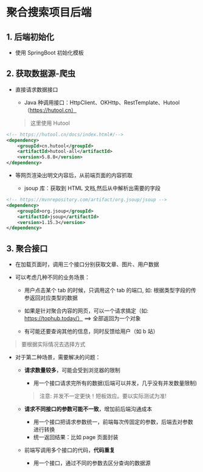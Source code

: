 # 聚合搜索项目后端

## 1. 后端初始化

- 使用 SpringBoot 初始化模板

## 2. 获取数据源-爬虫

- 直接请求数据接口
  
  -  Java 种调用接口：HttpClient、OKHttp、RestTemplate、Hutool（https://hutool.cn）
    
  > 这里使用 Hutool

```xml
<!-- https://hutool.cn/docs/index.html#/-->
<dependency>
    <groupId>cn.hutool</groupId>
    <artifactId>hutool-all</artifactId>
    <version>5.8.8</version>
</dependency>
```

- 等网页渲染出明文内容后，从前端页面的内容抓取
  
  - jsoup 库：获取到 HTML 文档,然后从中解析出需要的字段
    
```xml
<!-- https://mvnrepository.com/artifact/org.jsoup/jsoup -->
<dependency>
    <groupId>org.jsoup</groupId>
    <artifactId>jsoup</artifactId>
    <version>1.15.3</version>
</dependency>
```

## 3. 聚合接口

- 在加载页面时，调用三个接口分别获取文章、图片、用户数据

- 可以考虑几种不同的业务场景：
  
  - 用户点击某个 tab 的时候，只调用这个 tab 的端口, 如: 根据类型字段的传参返回对应类型的数据 
    
  - 如果是针对聚合内容的网页，可以一个请求搞定（如: https://tophub.today/） ==> 全部返回为一个对象

  - 有可能还要查询其他的信息，同时反馈给用户（如 b 站）
    
> 要根据实际情况去选择方式

- 对于第二种场景，需要解决的问题：

  - **请求数量较多**，可能会受到浏览器的限制
    - 用一个接口请求完所有的数据(后端可以并发，几乎没有并发数量限制)
    > 注意: 并发不一定更快！短板效应。要以实际测试为准!
    
  - **请求不同接口的参数可能不一致**，增加前后端沟通成本
    - 用一个接口把请求参数统一，前端每次传固定的参数，后端去对参数进行转换
    - 统一返回结果：比如 page 页面封装
    
  - 前端写调用多个接口的代码，**代码重复**
    - 用一个接口，通过不同的参数去区分查询的数据源
    
